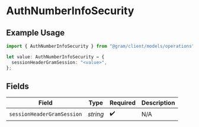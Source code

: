 # AuthNumberInfoSecurity

## Example Usage

```typescript
import { AuthNumberInfoSecurity } from "@gram/client/models/operations";

let value: AuthNumberInfoSecurity = {
  sessionHeaderGramSession: "<value>",
};
```

## Fields

| Field                      | Type                       | Required                   | Description                |
| -------------------------- | -------------------------- | -------------------------- | -------------------------- |
| `sessionHeaderGramSession` | *string*                   | :heavy_check_mark:         | N/A                        |